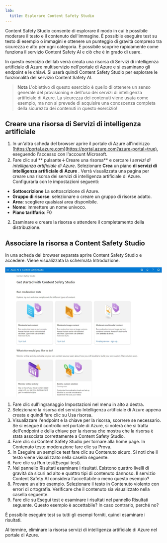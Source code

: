 ```yaml
---
lab:
  title: Esplorare Content Safety Studio
---
```


Content Safety Studio consente di esplorare il modo in cui è possibile moderare il testo e il contenuto dell'immagine. È possibile eseguire test su testo di esempio o immagini e ottenere un punteggio di gravità compreso tra sicurezza e alto per ogni categoria. È possibile scoprire rapidamente come funziona il servizio Content Safety AI e ciò che è in grado di usare. 

In questo esercizio del lab verrà creata una risorsa di Servizi di intelligenza artificiale di Azure multiservizio nell'portale di Azure e si esaminano gli endpoint e le chiavi. Si userà quindi Content Safety Studio per esplorare le funzionalità del servizio Content Safety AI. 

> **Nota** L'obiettivo di questo esercizio è quello di ottenere un senso generale del provisioning e dell'uso dei servizi di intelligenza artificiale di Azure. La sicurezza dei contenuti viene usata come esempio, ma non si prevede di acquisire una conoscenza completa della sicurezza dei contenuti in questo esercizio!

## Creare una risorsa di Servizi di intelligenza artificiale

1.  In un'altra scheda del browser aprire il portale di Azure all'indirizzo [https://portal.azure.com](https://portal.azure.com?azure-portal=true), eseguendo l'accesso con l'account Microsoft.
1.  Fare clic sul ** pulsante&#65291;Creare una risorsa** e cercare *i servizi di intelligenza artificiale di Azure*. Selezionare **Crea** un piano **di servizi di intelligenza artificiale di Azure** . Verrà visualizzata una pagina per creare una risorsa dei servizi di intelligenza artificiale di Azure. Configurarla con le impostazioni seguenti:
- **Sottoscrizione** La sottoscrizione di Azure.
- **Gruppo di risorse**: selezionare o creare un gruppo di risorse adatto.
- **Area**: scegliere qualsiasi area disponibile.
- **Nome**: immettere un nome univoco.
- **Piano tariffario**: F0 
2.  Esaminare e creare la risorsa e attendere il completamento della distribuzione. 

## Associare la risorsa a Content Safety Studio 
In una scheda del browser separata aprire Content Safety Studio e accedere. Viene visualizzata la schermata Introduzione.

![Screenshot della pagina di destinazione di Content Safety Studio.](./media/content-safety/content-safety-getting-started.png)

1.  Fare clic sull'ingranaggio Impostazioni nel menu in alto a destra.
2.  Selezionare la risorsa del servizio Intelligenza artificiale di Azure appena creata e quindi fare clic su Usa risorsa.
3.  Visualizzare l'endpoint e la chiave per la risorsa, scorrere se necessario. Se si esegue il controllo nel portale di Azure, si noterà che si tratta dell'endpoint e della chiave per la risorsa che mostra che la risorsa è stata associata correttamente a Content Safety Studio.
4.  Fare clic su Content Safety Studio per tornare alla home page. In Contenuto testo moderazione fare clic su Prova.
5.  In Eseguire un semplice test fare clic su Contenuto sicuro. Si noti che il testo viene visualizzato nella casella seguente. 
6.  Fare clic su Run test(Esegui test). 
7.  Nel pannello Risultati esaminare i risultati. Esistono quattro livelli di gravità da sicuri ad alto e quattro tipi di contenuto dannoso. Il servizio Content Safety AI considera l'accettabile o meno questo esempio? 
8.  Provare un altro esempio. Selezionare il testo in Contenuto violento con errori di ortografia. Verificare che il contenuto sia visualizzato nella casella seguente.
9.  Fare clic su Esegui test e esaminare i risultati nel pannello Risultati seguente. Questo esempio è accettabile? In caso contrario, perché no?

È possibile eseguire test su tutti gli esempi forniti, quindi esaminare i risultati.

Al termine, eliminare la risorsa servizi di intelligenza artificiale di Azure nel portale di Azure. 
